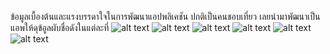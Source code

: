 
ข้อมูลเบื้องต้นและแรงบรรดาใจในการพัฒนาแอปพลิเคชัน
ปกติเป็นคนชอบเที่ยว เลยนำมาพัฒนาเป็นแอพให้ดุข้อูลผับชื่อดังในแต่ละที่
![alt text]([Imgur](https://imgur.com/KYszEPq.jpg))
![alt text](https://imgur.com/yjl9d7N.jpg)
![alt text](https://imgur.com/R06DSMJ.jpg)
![alt text](https://imgur.com/SeSmxly.jpg)
![alt text](https://imgur.com/0770T9n.jpg)
![alt text](https://imgur.com/0uxPjmz.jpg)
